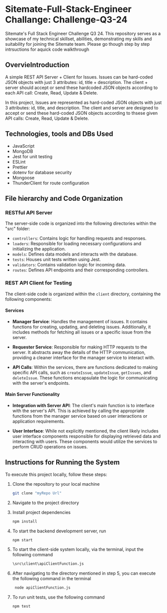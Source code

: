 # Sitemate-Full-Stack-Engineer Challange: Challenge-Q3-24

Sitemate's Full Stack Engineer Challenge Q3 24. This repository serves as a showcase of my technical skillset, abilities, demonstrating my skills and suitability for joining the Sitemate team. Please go though step by step intrsuctions for aquick code walkthrough

## OvervieIntroduction

A simple REST API Server + Client for Issues. 
Issues can be hard-coded JSON objects with just 3 attributes: id, title + description. 
The client + server should accept or send these hardcoded JSON objects according to each API call: Create, Read, Update & Delete.

In this project, Issues are represented as hard-coded JSON objects with just 3 attributes: id, title, and description. The client and server are designed to accept or send these hard-coded JSON objects according to thsese given API calls: Create, Read, Update & Delete.

## Technologies, tools and DBs Used

- JavaScript
- MongoDB
- Jest for unit testing
- ESLint
- Prettier
- dotenv for database security
- Mongoose
- ThunderClient for route configuration


## File hierarchy and Code Organization

### RESTful API Server

The server-side code is organized into the following directories within the "src" folder:

- `controllers`: Contains logic for handling requests and responses.
- `loaders`: Responsible for loading necessary configurations and initializing the application.
- `models`: Defines data models and interacts with the database.
- `tests`: Houses unit tests written using Jest.
- `validators`: Contains validation logic for incoming data.
- `routes`: Defines API endpoints and their corresponding controllers.

### REST API Client for Testing

The client-side code is organized within the `client` directory, containing the following components:

#### Services

- **Manager Service**: Handles the management of issues. It contains functions for creating, updating, and deleting issues. Additionally, it includes methods for fetching all issues or a specific issue from the server.

- **Requester Service**: Responsible for making HTTP requests to the server. It abstracts away the details of the HTTP communication, providing a cleaner interface for the manager service to interact with.

- **API Calls**: Within the services, there are functions dedicated to making specific API calls, such as `createIssue`, `updateIssue`, `getIssues`, and `deleteIssue`. These functions encapsulate the logic for communicating with the server's endpoints.

#### Main Server Functionality

- **Integration with Server API**: The client's main function is to interface with the server's API. This is achieved by calling the appropriate functions from the manager service based on user interactions or application requirements.

- **User Interface**: While not explicitly mentioned, the client likely includes user interface components responsible for displaying retrieved data and interacting with users. These components would utilize the services to perform CRUD operations on issues.

## Instructions for Running the System

To execute this project locally, follow these steps:

1. Clone the repository to your local machine
   ```bash
   git clone "myRepo Url"
   ```
2. Navigate to the project directory

3. Install project dependencies
   ```bash
   npm install
   ```
   
4. To start the backend development server, run
   ```bash
   npm start
   ```

5. To start the client-side system locally, via the terminal, input the following command
   ```bash
   \src\client\apiClientFunction.js
   ```

6. After navigating to the directory mentioned in step 5, you can execute the following command in the terminal
   ```bash
    node apiClientFunction.js
   ```

7. To run unit tests, use the following command
   ```bash
   npm test
   ```



